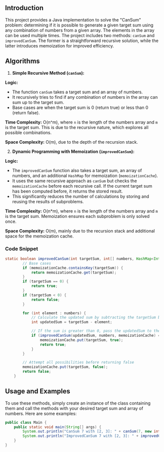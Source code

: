 ## Introduction

This project provides a Java implementation to solve the "CanSum" problem: determining if it is possible to generate a given target sum using any combination of numbers from a given array. The elements in the array can be used multiple times. The project includes two methods: `canSum` and `improvedCanSum`. The former is a straightforward recursive solution, while the latter introduces memoization for improved efficiency.

## Algorithms

1. **Simple Recursive Method (`canSum`):**

**Logic:**
- The function `canSum` takes a target sum and an array of numbers.
- It recursively tries to find if any combination of numbers in the array can sum up to the target sum.
- Base cases are when the target sum is 0 (return true) or less than 0 (return false).

**Time Complexity:** O(n^m), where `n` is the length of the numbers array and `m` is the target sum. This is due to the recursive nature, which explores all possible combinations.

**Space Complexity:** O(m), due to the depth of the recursion stack.

2. **Dynamic Programming with Memoization (`improvedCanSum`):**

**Logic:**
- The `improvedCanSum` function also takes a target sum, an array of numbers, and an additional `HashMap` for memoization (`memoizationCache`).
- It uses the same recursive approach as `canSum` but checks the `memoizationCache` before each recursive call. If the current target sum has been computed before, it returns the stored result.
- This significantly reduces the number of calculations by storing and reusing the results of subproblems.

**Time Complexity:** O(n*m), where `n` is the length of the numbers array and `m` is the target sum. Memoization ensures each subproblem is only solved once.

**Space Complexity:** O(m), mainly due to the recursion stack and additional space for the memoization cache.

### Code Snippet

```java
static boolean improvedCanSum(int targetSum, int[] numbers, HashMap<Integer, Boolean> memoizationCache) {
        // Base cases
        if (memoizationCache.containsKey(targetSum)) {
            return memoizationCache.get(targetSum);
        }
        if (targetSum == 0) {
            return true;
        }
        if (targetSum < 0) {
            return false;
        }

        for (int element : numbers) {
            // Calculate the updated sum by subtracting the targetSum by each element
            int updatedSum = targetSum - element;

            // If the sum is greater than 0, pass the updatedSum to the next recursive call
            if (improvedCanSum(updatedSum, numbers, memoizationCache) == true) {
                memoizationCache.put(targetSum, true);
                return true;
            }
        }

        // Attempt all possibilities before returning false
        memoizationCache.put(targetSum, false);
        return false;
    }
```

## Usage and Examples

To use these methods, simply create an instance of the class containing them and call the methods with your desired target sum and array of numbers. Here are some examples:

```java
public class Main {
    public static void main(String[] args) {
        System.out.println("CanSum 7 with [2, 3]: " + canSum(7, new int[]{2, 3})); // false
        System.out.println("ImprovedCanSum 7 with [2, 3]: " + improvedCanSum(7, new int[]{2, 3}, new HashMap<>())); // false
    }
}
```
